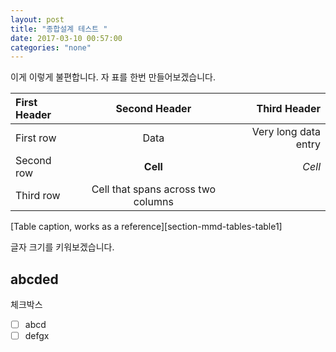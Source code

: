```yaml
---
layout: post
title: "종합설계 테스트 "
date: 2017-03-10 00:57:00
categories: "none"
---
```


이게 이렇게 불편합니다.
자 표를 한번 만들어보겠습니다.

| First Header  | Second Header | Third Header         |
| :------------ | :-----------: | -------------------: |
| First row     | Data          | Very long data entry |
| Second row    | **Cell**      | *Cell*               |
| Third row     | Cell that spans across two columns  ||
[Table caption, works as a reference][section-mmd-tables-table1] 

글자 크기를 키워보겠습니다.
## abcded

체크박스
- [ ] abcd
- [ ] defgx
